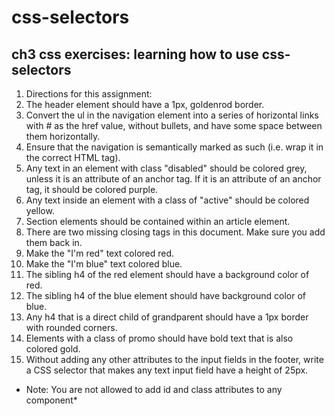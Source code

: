 # css-selectors
## ch3 css exercises: learning how to use css-selectors

1. Directions for this assignment:
2. The header element should have a 1px, goldenrod border.
3. Convert the ul in the navigation element into a series of horizontal links with # as the href value, without bullets, and have some space between them horizontally.
4. Ensure that the navigation is semantically marked as such (i.e. wrap it in the correct HTML tag).
5. Any text in an element with class "disabled" should be colored grey, unless it is an attribute of an anchor tag. If it is an attribute of an anchor tag, it should be colored purple.
6. Any text inside an element with a class of "active" should be colored yellow.
7. Section elements should be contained within an article element.
8. There are two missing closing tags in this document. Make sure you add them back in.
9. Make the "I'm red" text colored red.
10. Make the "I'm blue" text colored blue.
11. The sibling h4 of the red element should have a background color of red.
12. The sibling h4 of the blue element should have background color of blue.
13. Any h4 that is a direct child of grandparent should have a 1px border with rounded corners.
14. Elements with a class of promo should have bold text that is also colored gold.
15. Without adding any other attributes to the input fields in the footer, write a CSS selector that makes any text input field have a height of 25px.
* Note: You are not allowed to add id and class attributes to any component*
